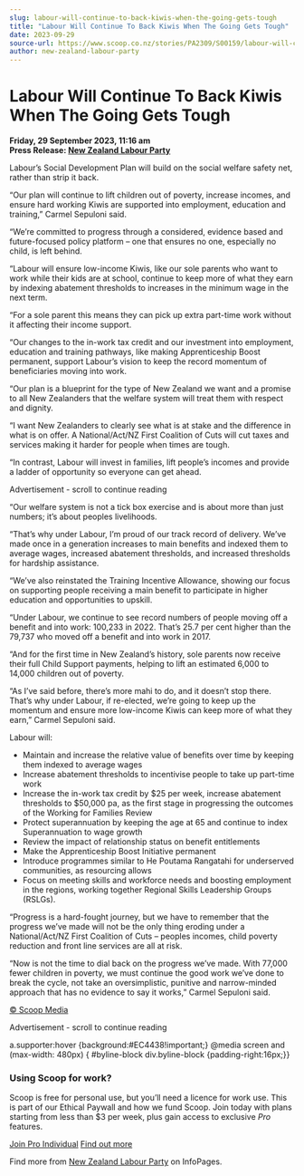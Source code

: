 ```yaml
---
slug: labour-will-continue-to-back-kiwis-when-the-going-gets-tough
title: "Labour Will Continue To Back Kiwis When The Going Gets Tough"
date: 2023-09-29
source-url: https://www.scoop.co.nz/stories/PA2309/S00159/labour-will-continue-to-back-kiwis-when-the-going-gets-tough.htm
author: new-zealand-labour-party
---
```

Labour Will Continue To Back Kiwis When The Going Gets Tough
============================================================

**Friday, 29 September 2023, 11:16 am**  
**Press Release: [New Zealand Labour Party](https://info.scoop.co.nz/New_Zealand_Labour_Party)**

Labour’s Social Development Plan will build on the social welfare safety net, rather than strip it back.

“Our plan will continue to lift children out of poverty, increase incomes, and ensure hard working Kiwis are supported into employment, education and training,” Carmel Sepuloni said.

“We’re committed to progress through a considered, evidence based and future-focused policy platform – one that ensures no one, especially no child, is left behind.

“Labour will ensure low-income Kiwis, like our sole parents who want to work while their kids are at school, continue to keep more of what they earn by indexing abatement thresholds to increases in the minimum wage in the next term.

“For a sole parent this means they can pick up extra part-time work without it affecting their income support.

“Our changes to the in-work tax credit and our investment into employment, education and training pathways, like making Apprenticeship Boost permanent, support Labour’s vision to keep the record momentum of beneficiaries moving into work.

“Our plan is a blueprint for the type of New Zealand we want and a promise to all New Zealanders that the welfare system will treat them with respect and dignity.

“I want New Zealanders to clearly see what is at stake and the difference in what is on offer. A National/Act/NZ First Coalition of Cuts will cut taxes and services making it harder for people when times are tough.

“In contrast, Labour will invest in families, lift people’s incomes and provide a ladder of opportunity so everyone can get ahead.

Advertisement - scroll to continue reading





“Our welfare system is not a tick box exercise and is about more than just numbers; it’s about peoples livelihoods.

“That’s why under Labour, I’m proud of our track record of delivery. We’ve made once in a generation increases to main benefits and indexed them to average wages, increased abatement thresholds, and increased thresholds for hardship assistance.

“We’ve also reinstated the Training Incentive Allowance, showing our focus on supporting people receiving a main benefit to participate in higher education and opportunities to upskill.

“Under Labour, we continue to see record numbers of people moving off a benefit and into work: 100,233 in 2022. That’s 25.7 per cent higher than the 79,737 who moved off a benefit and into work in 2017.

“And for the first time in New Zealand’s history, sole parents now receive their full Child Support payments, helping to lift an estimated 6,000 to 14,000 children out of poverty.

“As I’ve said before, there’s more mahi to do, and it doesn’t stop there. That’s why under Labour, if re-elected, we’re going to keep up the momentum and ensure more low-income Kiwis can keep more of what they earn,” Carmel Sepuloni said.

Labour will:

*   Maintain and increase the relative value of benefits over time by keeping them indexed to average wages
*   Increase abatement thresholds to incentivise people to take up part-time work
*   Increase the in-work tax credit by $25 per week, increase abatement thresholds to $50,000 pa, as the first stage in progressing the outcomes of the Working for Families Review
*   Protect superannuation by keeping the age at 65 and continue to index Superannuation to wage growth
*   Review the impact of relationship status on benefit entitlements
*   Make the Apprenticeship Boost Initiative permanent
*   Introduce programmes similar to He Poutama Rangatahi for underserved communities, as resourcing allows
*   Focus on meeting skills and workforce needs and boosting employment in the regions, working together Regional Skills Leadership Groups (RSLGs).

“Progress is a hard-fought journey, but we have to remember that the progress we’ve made will not be the only thing eroding under a National/Act/NZ First Coalition of Cuts – peoples incomes, child poverty reduction and front line services are all at risk.

“Now is not the time to dial back on the progress we’ve made. With 77,000 fewer children in poverty, we must continue the good work we’ve done to break the cycle, not take an oversimplistic, punitive and narrow-minded approach that has no evidence to say it works,” Carmel Sepuloni said.

[© Scoop Media](http://www.scoop.co.nz/about/terms.html)  

Advertisement - scroll to continue reading



a.supporter:hover {background:#EC4438!important;} @media screen and (max-width: 480px) { #byline-block div.byline-block {padding-right:16px;}}

### Using Scoop for work?

Scoop is free for personal use, but you’ll need a licence for work use. This is part of our Ethical Paywall and how we fund Scoop. Join today with plans starting from less than $3 per week, plus gain access to exclusive _Pro_ features.  
  
[Join Pro Individual](https://pro.scoop.co.nz/Individual/?from=ProIn24) [Find out more](https://pro.scoop.co.nz/using-scoop-for-work/?from=ProIn24)

Find more from [New Zealand Labour Party](https://info.scoop.co.nz/New_Zealand_Labour_Party) on InfoPages.